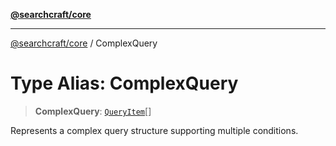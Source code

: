 [**@searchcraft/core**](/reference/sdk/core/README.md)

***

[@searchcraft/core](/reference/sdk/core/globals.md) / ComplexQuery

# Type Alias: ComplexQuery

> **ComplexQuery**: [`QueryItem`](/reference/sdk/core/interfaces/QueryItem.md)[]

Represents a complex query structure supporting multiple conditions.
